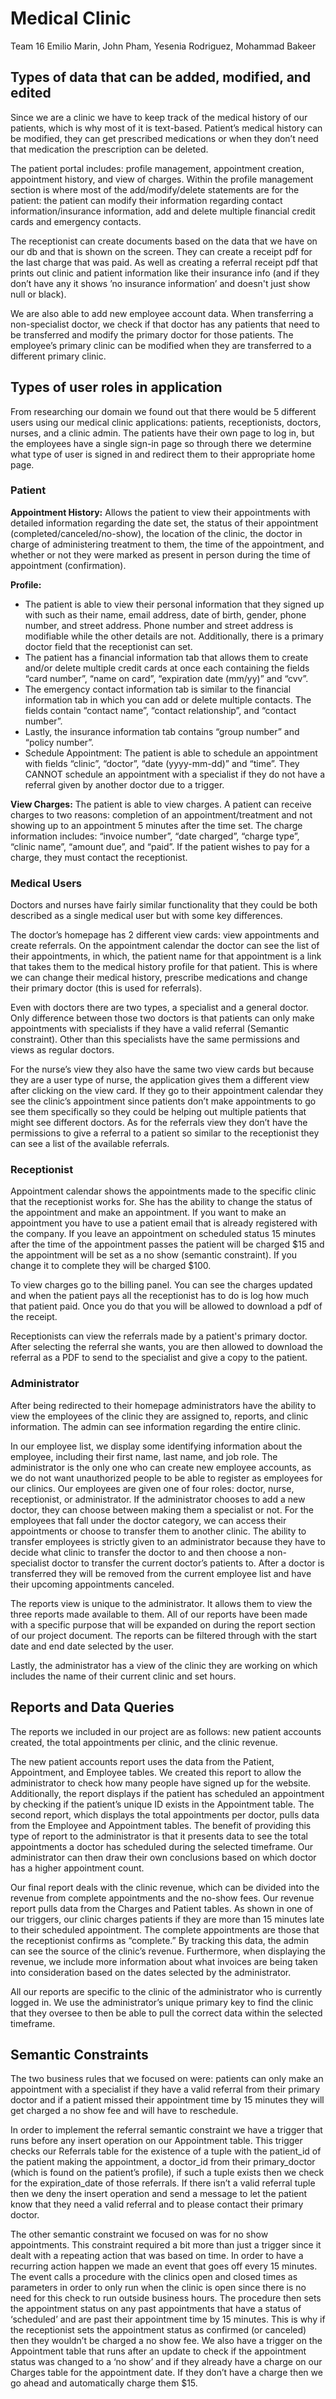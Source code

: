 # Medical Clinic
Team 16
Emilio Marin, John Pham, Yesenia Rodriguez, Mohammad Bakeer

## Types of data that can be added, modified, and edited

Since we are a clinic we have to keep track of the medical history of our patients, which is why most of it is text-based. Patient’s medical history can be modified, they can get prescribed medications or when they don’t need that medication the prescription can be deleted. 

The patient portal includes: profile management, appointment creation, appointment history, and view of charges. Within the profile management section is where most of the add/modify/delete statements are for the patient: the patient can modify their information regarding contact information/insurance information, add and delete multiple financial credit cards and emergency contacts.

The receptionist can create documents based on the data that we have on our db and that is shown on the screen. They can create a receipt pdf for the last charge that was paid. As well as creating a referral receipt pdf that prints out clinic and patient information like their insurance info (and if they don’t have any it shows ’no insurance information’ and doesn't just show null or black).

We are also able to add new employee account data. When transferring a non-specialist doctor, we check if that doctor has any patients that need to be transferred and modify the primary doctor for those patients. The employee’s primary clinic can be modified when they are transferred to a different primary clinic. 

## Types of user roles in application	

From researching our domain we found out that there would be 5 different users using our medical clinic applications: patients, receptionists, doctors, nurses, and a clinic admin. The patients have their own page to log in, but the employees have a single sign-in page so through there we determine what type of user is signed in and redirect them to their appropriate home page.
	
### Patient
**Appointment History:** Allows the patient to view their appointments with detailed information regarding the date set, the status of their appointment (completed/canceled/no-show), the location of the clinic, the doctor in charge of administering treatment to them, the time of the appointment, and whether or not they were marked as present in person during the time of appointment (confirmation).

**Profile:** 
-   The patient is able to view their personal information that they signed up with such as their name, email address, date of birth, gender, phone number, and street address. Phone number and street address is modifiable while the other details are not. Additionally, there is a primary doctor field that the receptionist can set. 
-   The patient has a financial information tab that allows them to create and/or delete multiple credit cards at once each containing the fields “card number”, “name on card”, “expiration date (mm/yy)” and “cvv”.
-   The emergency contact information tab is similar to the financial information tab in which you can add or delete multiple contacts. The fields contain “contact name”, “contact relationship”, and “contact number”.
-   Lastly, the insurance information tab contains “group number” and “policy number”.
-   Schedule Appointment: The patient is able to schedule an appointment with fields “clinic”, “doctor”, “date (yyyy-mm-dd)” and “time”. They CANNOT schedule an appointment with a specialist if they do not have a referral given by another doctor due to a trigger.

**View Charges:** The patient is able to view charges. A patient can receive charges to two reasons: completion of an appointment/treatment and not showing up to an appointment 5 minutes after the time set. The charge information includes: “invoice number”, “date charged”, “charge type”, “clinic name”, “amount due”, and “paid”. If the patient wishes to pay for a charge, they must contact the receptionist.

### Medical Users
Doctors and nurses have fairly similar functionality that they could be both described as a single medical user but with some key differences. 	

The doctor’s homepage has 2 different view cards: view appointments and create referrals. On the appointment calendar the doctor can see the list of their appointments, in which, the patient name for that appointment is a link that takes them to the medical history profile for that patient. This is where we can change their medical history, prescribe medications and change their primary doctor (this is used for referrals). 

Even with doctors there are two types, a specialist and a general doctor. Only difference between those two doctors is that  patients can only make appointments with specialists if they have a valid referral (Semantic constraint). Other than this specialists have the same permissions and views as regular doctors.

For the nurse’s view they also have the same two view cards but because they are a user type of nurse, the application gives them a different view after clicking on the view card. If they go to their appointment calendar they see the clinic’s appointment since patients don’t make appointments to go see them specifically so they could be helping out multiple patients that might see different doctors. As for the referrals view they don’t have the permissions to give a referral to a patient so similar to the receptionist they can see a list of the available referrals.

### Receptionist
Appointment calendar shows the appointments made to the specific clinic that the receptionist works for. She has the ability to change the status of the appointment and make an appointment. If you want to make an appointment you have to use a patient email that is already registered with the company. If you leave an appointment on scheduled status 15 minutes after the time of the appointment passes the patient will be charged $15 and the appointment will be set as a no show (semantic constraint). If you change it to complete they will be charged $100.

To view charges go to the billing panel. You can see the charges updated and when the patient pays all the receptionist has to do is log how much that patient paid. Once you do that you will be allowed to download a pdf of the receipt. 

Receptionists can view the referrals made by a patient's primary doctor. After selecting the referral she wants, you are then allowed to download the referral as a PDF to send to the specialist and give a copy to the patient. 

### Administrator
After being redirected to their homepage administrators have the ability to view the 
employees of the clinic they are assigned to, reports, and clinic information. The admin can see information regarding the entire clinic. 

In our employee list, we display some identifying information about the employee, including their first name, last name, and job role. The administrator is the only one who can create new employee accounts, as we do not want unauthorized people to be able to register as employees for our clinics. Our employees are given one of four roles: doctor, nurse, receptionist, or administrator. If the administrator chooses to add a new doctor, they can choose between making them a specialist or not. For the employees that fall under the doctor category, we can access their appointments or choose to transfer them to another clinic. The ability to transfer employees is strictly given to an administrator because they have to decide what clinic to transfer the doctor to and then choose a non-specialist doctor to transfer the current doctor’s patients to. After a doctor is transferred they will be removed from the current employee list and have their upcoming appointments canceled. 

The reports view is unique to the administrator.  It allows them to view the three reports made available to them. All of our reports have been made with a specific purpose that will be expanded on during the report section of our project document. The reports can be filtered through with the start date and end date selected by the user. 

Lastly, the administrator has a view of the clinic they are working on which includes the name of their current clinic and set hours.
 
## Reports and Data Queries

The reports we included in our project are as follows: new patient accounts created, the total appointments per clinic, and the clinic revenue. 

The new patient accounts report uses the data from the Patient, Appointment, and Employee tables. We created this report to allow the administrator to check how many people have signed up for the website. Additionally, the report displays if the patient has scheduled an appointment by checking if the patient’s unique ID exists in the Appointment table. 
The second report, which displays the total appointments per doctor, pulls data from the Employee and Appointment tables. The benefit of providing this type of report to the administrator is that it presents data to see the total appointments a doctor has scheduled during the selected timeframe. Our administrator can then draw their own conclusions based on which doctor has a higher appointment count. 

Our final report deals with the clinic revenue, which can be divided into the revenue from complete appointments and the no-show fees. Our revenue report pulls data from the Charges and Patient tables. As shown in one of our triggers, our clinic charges patients if they are more than 15 minutes late to their scheduled appointment. The complete appointments are those that the receptionist confirms as “complete.” By tracking this data, the admin can see the source of the clinic’s revenue. Furthermore, when displaying the revenue, we include more information about what invoices are being taken into consideration based on the dates selected by the administrator. 

All our reports are specific to the clinic of the administrator who is currently logged in. We use the administrator’s unique primary key to find the clinic that they oversee to then be able to pull the correct data within the selected timeframe.

## Semantic Constraints

The two business rules that we focused on were: patients can only make an appointment with a specialist if they have a valid referral from their primary doctor and if a patient missed their appointment time by 15 minutes they will get charged a no show fee and will have to reschedule.
	
In order to implement the referral semantic constraint we have a trigger that runs before any insert operation on our Appointment table. This trigger checks our Referrals table for the existence of a tuple with the patient_id of the patient making the appointment, a doctor_id from their primary_doctor (which is found on the patient’s profile), if such a tuple exists then we check for the expiration_date of those referrals. If there isn’t a valid referral tuple then we deny the insert operation and send a message to let the patient know that they need a valid referral and to please contact their primary doctor.

The other semantic constraint we focused on was for no show appointments. This constraint required a bit more than just a trigger since it dealt with a repeating action that was based on time. In order to have a recurring action happen we made an event that goes off every 15 minutes. The event calls a procedure with the clinics open and closed times as parameters in order to only run when the clinic is open since there is no need for this check to run outside business hours. The procedure then sets the appointment status on any past appointments that have a status of ‘scheduled’ and are past their appointment time by 15 minutes. This is why if the receptionist sets the appointment status as confirmed (or canceled) then they wouldn’t be charged a no show fee. We also have a trigger on the Appointment table that runs after an update to check if the appointment status was changed to a ‘no show’ and if they already have a charge on our Charges table for the appointment date. If they don’t have a charge then we go ahead and automatically charge them $15.
